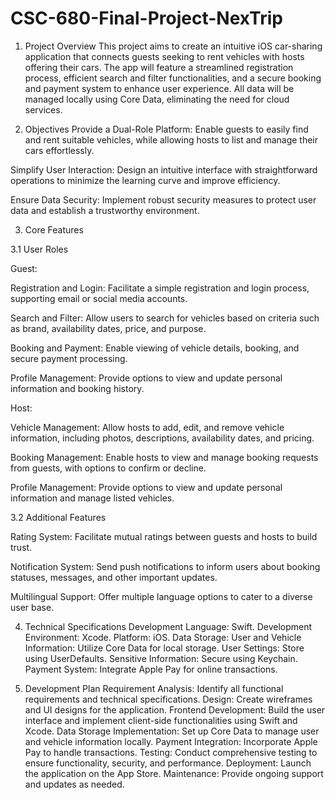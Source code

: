 # CSC-680-Final-Project-NexTrip

1. Project Overview
This project aims to create an intuitive iOS car-sharing application that connects guests seeking to rent vehicles with hosts offering their cars. The app will feature a streamlined registration process, efficient search and filter functionalities, and a secure booking and payment system to enhance user experience. All data will be managed locally using Core Data, eliminating the need for cloud services.

2. Objectives
Provide a Dual-Role Platform: Enable guests to easily find and rent suitable vehicles, while allowing hosts to list and manage their cars effortlessly.

  Simplify User Interaction: Design an intuitive interface with straightforward operations to minimize the learning curve and improve efficiency.

  Ensure Data Security: Implement robust security measures to protect user data and establish a trustworthy environment.

3. Core Features

  3.1 User Roles

  Guest:

  Registration and Login: Facilitate a simple registration and login process, supporting email or social media accounts.

  Search and Filter: Allow users to search for vehicles based on criteria such as brand, availability dates, price, and purpose.

  Booking and Payment: Enable viewing of vehicle details, booking, and secure payment processing.

  Profile Management: Provide options to view and update personal information and booking history.

  Host:

  Vehicle Management: Allow hosts to add, edit, and remove vehicle information, including photos, descriptions, availability dates, and pricing.

  Booking Management: Enable hosts to view and manage booking requests from guests, with options to confirm or decline.

  Profile Management: Provide options to view and update personal information and manage listed vehicles.


  3.2 Additional Features

  Rating System: Facilitate mutual ratings between guests and hosts to build trust.
 
  Notification System: Send push notifications to inform users about booking statuses, messages, and other important updates.
  
  Multilingual Support: Offer multiple language options to cater to a diverse user base.

4. Technical Specifications
Development Language: Swift.
Development Environment: Xcode.
Platform: iOS.
Data Storage:
User and Vehicle Information: Utilize Core Data for local storage.
User Settings: Store using UserDefaults.
Sensitive Information: Secure using Keychain.
Payment System: Integrate Apple Pay for online transactions.

5. Development Plan
Requirement Analysis: Identify all functional requirements and technical specifications.
Design: Create wireframes and UI designs for the application.
Frontend Development: Build the user interface and implement client-side functionalities using Swift and Xcode.
Data Storage Implementation: Set up Core Data to manage user and vehicle information locally.
Payment Integration: Incorporate Apple Pay to handle transactions.
Testing: Conduct comprehensive testing to ensure functionality, security, and performance.
Deployment: Launch the application on the App Store.
Maintenance: Provide ongoing support and updates as needed.
